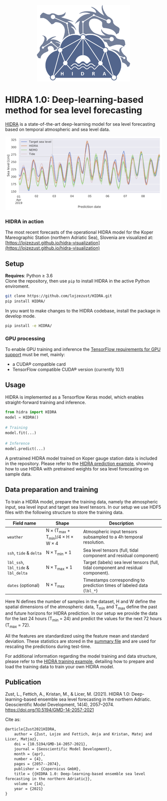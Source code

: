 <p align="center">
    <img src="images/logo.png" alt="HIDRA logo" width="300px">
</p>

# HIDRA 1.0: Deep-learning-based method for sea level forecasting

[HIDRA](#ref) is a state-of-the-art deep-learning model for sea level forecasting based on temporal atmospheric and sea level data.

![Example sea level predictions (compared with NEMO).](images/example.png)

### HIDRA in action

The most recent forecasts of the operational HIDRA model for the Koper Mareographic Station (northern Adriatic Sea), Slovenia are visualized at: [https://lojzezust.github.io/hidra-visualization](https://lojzezust.github.io/hidra-visualization)

## Setup

**Requires**: Python ≥ 3.6  
Clone the repository, then use `pip` to install HIDRA in the active Python enviroment.
```bash
git clone https://github.com/lojzezust/HIDRA.git
pip install HIDRA/
```

In you want to make changes to the HIDRA codebase, install the package in develop mode.
```bash
pip install -e HIDRA/
```

### GPU processing
To enable GPU training and inference the [TensorFlow requirements for GPU support](https://www.tensorflow.org/install/gpu#software_requirements) must be met, mainly:
- a CUDA® compatible card
- TensorFlow compatible CUDA® version (currently 10.1)
  
## Usage

HIDRA is implemented as a Tensorflow Keras model, which enables straight-forward training and inference.
```python
from hidra import HIDRA
model = HIDRA()

# Training
model.fit(...)

# Inference
model.predict(...)
```

A pretrained HIDRA model trained on Koper gauge station data is included in the repository. Please refer to the [HIDRA prediction example](examples/prediction.ipynb), showing how to use HIDRA with pretrained weights for sea level forecasting on sample data.

## Data preparation and training

To train a HIDRA model, prepare the training data, namely the atmospheric input, sea level input and target sea level tensors. In our setup we use HDF5 files with the following structure to store the training data.

| Field name | Shape | Description |
|---|----------------------|---|
| `weather` | N × (T<sub>max</sub> + T<sub>min</sub>)/4 × H × W × 4 | Atmospheric input tensors subsampled to a 4h temporal resolution. |
| `ssh`, `tide` & `delta` | N × T<sub>min</sub> × 1 | Sea level tensors (full, tidal component and residual component) |
| `lbl_ssh`, `lbl_tide` & `lbl_delta` | N × T<sub>max</sub> × 1 | Target (labels) sea level tensors (full, tidal component and residual component). |
| `dates` (optional) | N × T<sub>max</sub> | Timestamps corresponding to prediction times of labeled data (`lbl_*`) |

Here N defines the number of samples in the dataset, H and W define the spatial dimensions of the atmospheric data, T<sub>min</sub> and T<sub>max</sub> define the past and future horizons for HIDRA prediction. In our setup we provide the data for the last 24 hours (T<sub>min</sub> = 24) and predict the values for the next 72 hours (T<sub>max</sub> = 72).

All the features are standardized using the feature mean and standard deviation. These statistics are stored in the [summary file](data/summary.json) and are used for rescaling the predictions during test-time.

For additional information regarding the model training and data structure, please refer to the [HIDRA training example](examples/training.ipynb), detailing how to prepare and load the training data to train your own HIDRA model.

## Publication

<a name="ref"></a>Zust, L., Fettich, A., Kristan, M., & Licer, M. (2021). HIDRA 1.0: Deep-learning-based ensemble sea level forecasting in the northern Adriatic. Geoscientific Model Development, 14(4), 2057–2074. https://doi.org/10.5194/GMD-14-2057-2021

Cite as:
```
@article{Zust2021HIDRA,
    author = {Zust, Lojze and Fettich, Anja and Kristan, Matej and Licer, Matjaz},
    doi = {10.5194/GMD-14-2057-2021},
    journal = {Geoscientific Model Development},
    month = {apr},
    number = {4},
    pages = {2057--2074},
    publisher = {Copernicus GmbH},
    title = {{HIDRA 1.0: Deep-learning-based ensemble sea level forecasting in the northern Adriatic}},
    volume = {14},
    year = {2021}
}

```